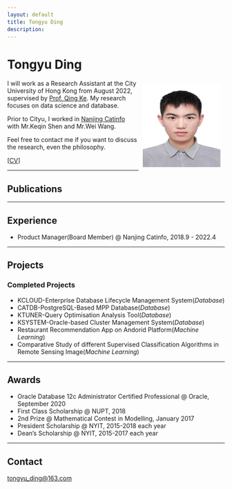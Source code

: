 ```yaml
---
layout: default
title: Tongyu Ding
description: 
---
```


# Tongyu Ding
<img src="/static/dty.jpg" alt="TY" style="width: 180px; height: 192px; float: right; margin: 10px"/>

I will work as a Research Assistant at the City University of Hong Kong from August 2022, supervised by [Prof. Qing Ke](https://qke.github.io/). My research focuses on data science and database.

Prior to Cityu, I worked in [Nanjing Catinfo](https://www.catinfo.cn/) with Mr.Keqin Shen and Mr.Wei Wang.

Feel free to contact me if you want to discuss the research, even the philosophy.


[[CV](/ding_cv.pdf)]

---

## Publications


---

## Experience

- Product Manager(Board Member) @ Nanjing Catinfo, 2018.9 - 2022.4

---

## Projects

### Completed Projects

- KCLOUD-Enterprise Database Lifecycle Management System(_Database_)
- CATDB-PostgreSQL-Based MPP Database(_Database_)
- KTUNER-Query Optimisation Analysis Tool(_Database_)
- KSYSTEM-Oracle-based Cluster Management System(_Database_)
- Restaurant Recommendation App on Andorid Platform(_Machine Learning_)
- Comparative Study of different Supervised Classification Algorithms in Remote Sensing Image(_Machine Learning_)

---

## Awards

- Oracle Database 12c Administrator Certified Professional @ Oracle, September 2020
- First Class Scholarship @ NUPT, 2018
- 2nd Prize @ Mathematical Contest in Modelling, January 2017
- President Scholarship @ NYIT, 2015-2018 each year
- Dean’s Scholarship @ NYIT, 2015-2017 each year

---

## Contact

tongyu_ding@163.com
